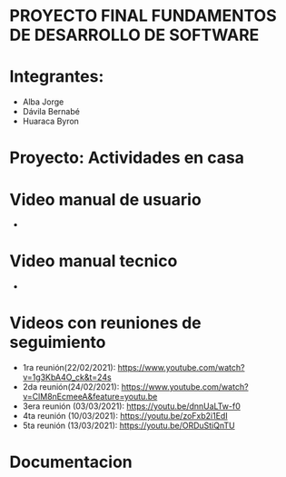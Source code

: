 # PROYECTO FINAL FUNDAMENTOS DE DESARROLLO DE SOFTWARE

# Integrantes: 
- Alba Jorge
- Dávila Bernabé
- Huaraca Byron

# Proyecto: Actividades en casa


# Video manual de usuario
-

# Video manual tecnico
-

# Videos con reuniones de seguimiento
- 1ra reunión(22/02/2021):  https://www.youtube.com/watch?v=1g3KbA4O_ck&t=24s
- 2da reunión(24/02/2021):  https://www.youtube.com/watch?v=ClM8nEcmeeA&feature=youtu.be
- 3era reunión (03/03/2021): https://youtu.be/dnnUaLTw-f0
- 4ta reunión (10/03/2021): https://youtu.be/zoFxb2i1EdI
- 5ta reunión (13/03/2021): https://youtu.be/ORDuStiQnTU
# Documentacion 

